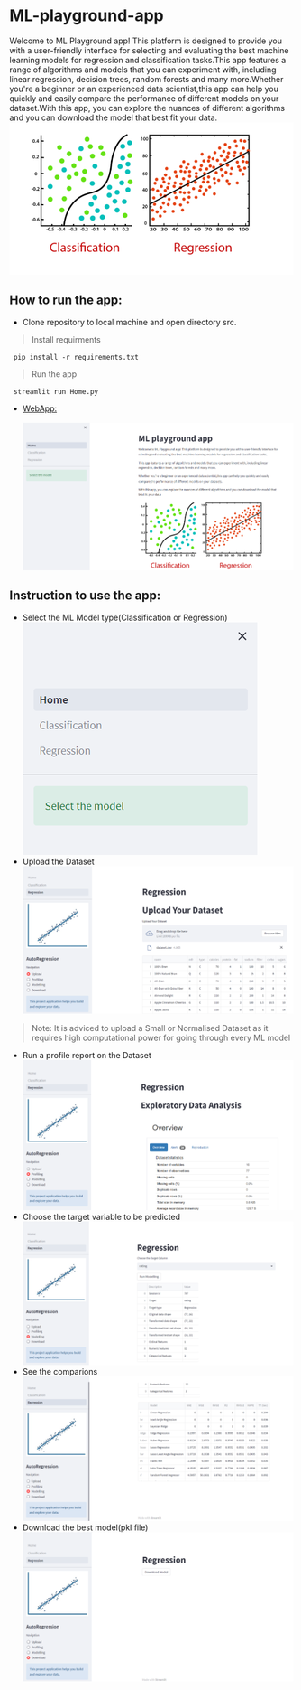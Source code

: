 # ML-playground-app
Welcome to ML Playground app! This platform is designed to provide you with a user-friendly interface for selecting and evaluating the best machine learning models for regression and classification tasks.This app features a range of algorithms and models that you can experiment with, including linear regression, decision trees, random forests and many more.Whether you're a beginner or an experienced data scientist,this app can help you quickly and easily compare the performance of different models on your dataset.With this app, you can explore the nuances of different algorithms and you can download the model that best fit your data.
![Image](https://github.com/AnwHus007/ML-model-playground/blob/main/Images/Home%20Ui.png)
## How to run the app:
* Clone repository to local machine and open directory src.<br>
> Install requirments
```
 pip install -r requirements.txt
```
> Run the app
```
 streamlit run Home.py
```
* [WebApp:](https://anwhus007-ml-model-playground-home-letebd.streamlit.app)<br><br>
![Image](https://github.com/AnwHus007/ML-model-playground/blob/main/Images/Home.png)
## Instruction to use the app:
* Select the ML Model type(Classification or Regression)<br>
![Image](https://github.com/AnwHus007/ML-model-playground/blob/main/Images/Model%20Select.png)
* Upload the Dataset
![Image](https://github.com/AnwHus007/ML-model-playground/blob/main/Images/Upload.png)<br>
> Note: It is adviced to upload a Small or Normalised Dataset as it requires high computational power for going through every ML model 
* Run a profile report on the Dataset
![Image](https://github.com/AnwHus007/ML-model-playground/blob/main/Images/Profiling.png)
* Choose the target variable to be predicted
![Image](https://github.com/AnwHus007/ML-model-playground/blob/main/Images/Modelling_1.png)
* See the comparions
![Image](https://github.com/AnwHus007/ML-model-playground/blob/main/Images/Modelling_2.png)
* Download the best model(pkl file)
![Image](https://github.com/AnwHus007/ML-model-playground/blob/main/Images/Download.png)
